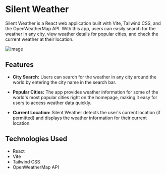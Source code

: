 # Silent Weather

Silent Weather is a React web application built with Vite, Tailwind CSS, and the OpenWeatherMap API. With this app, users can easily search for the weather in any city, view weather details for popular cities, and check the current weather at their location.

![image](https://github.com/ankitjhagithub21/silent-weather/assets/91364014/aa2ceccc-de7a-4dc5-aa9f-00d534174dbc)


## Features

- **City Search:** Users can search for the weather in any city around the world by entering the city name in the search bar.

- **Popular Cities:** The app provides weather information for some of the world's most popular cities right on the homepage, making it easy for users to access weather data quickly.

- **Current Location:** Silent Weather detects the user's current location (if permitted) and displays the weather information for their current location.

## Technologies Used

- React
- Vite
- Tailwind CSS
- OpenWeatherMap API
